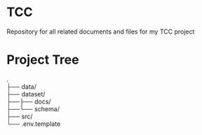 # TCC
Repository for all related documents and files for my TCC project

# Project Tree

.\
├── data/  
├── dataset/ \
├──├── docs/ \
├──└── schema/ \
├── src/ \
└── .env.template